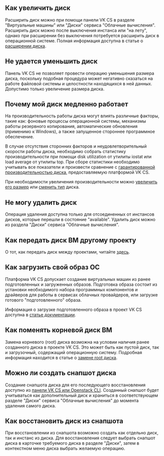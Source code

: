 ## Как увеличить диск

Расширить диск можно при помощи панели VK CS в разделе "Виртуальные машины" или "Диски" сервиса "Облачные вычисления". Расширить диск можно после выключения инстанса или "на лету", однако при расширении без выключения потребуется расширить диск в операционной системе. Полная информация доступна в статье о [расширении диска](https://mcs.mail.ru/help/ru_RU/vm-volumes/volume-resize).

## Не удается уменьшить диск

Панель VK CS не позволяет провести операцию уменьшения размера диска, поскольку подобная процедура может негативно сказаться на работе файловой системы и целостности находящихся в ней данных. Допустимо только увеличение размера диска.

## Почему мой диск медленно работает

На производительность работы диска могут влиять различные факторы, такие как: фоновые процессы операционной системы, механизмы работы резервного копирования, автоматические обновления (применимо к Windows), а также запущенное стороннее программное обеспечение.

В случае отсутствия сторонних факторов и неудовлетворительный скорости работы диска, необходимо собрать статистику производительности при помощи disk utilization от утилиты iostat или load average от утилиты top. При сборе статистики необходимо учитывать все показатели и произвести сравнение с [гарантированной производительностью диска](https://mcs.mail.ru/help/ru_RU/vm-volumes/volume-sla), предоставляемую платформой VK CS.

При необходимости увеличения производительности можно [увеличить его размер](https://mcs.mail.ru/help/ru_RU/vm-volumes/volume-resize) или [сменить тип](https://mcs.mail.ru/help/ru_RU/vm-volumes/volume-convert) диска.

## Не могу удалить диск

Операция удаления доступна только для отсоединенных от инстансов дисков, которые перешли в состояние "available". Удалить диск можно из раздела "Диски" сервиса "Облачные вычисления".

## Как передать диск ВМ другому проекту

О тот, как передать диск между проектами, читайте [здесь](https://mcs.mail.ru/help/ru_RU/vm-volumes/volume-transfer#section-0).

## Как загрузить свой образ ОС

Платформа VK CS допускает создание виртуальных машин из ранее подготовленных и загруженных образов. Подготовка образа состоит из установки необходимого набора программных компонентов и драйверов для работы в сервисах облачных провайдеров, или загрузке готового "подготовленного" образа.

Информация о загрузке подготовленного образа в проект VK CS доступна в [статье документации](https://mcs.mail.ru/help/ru_RU/vm-images/custom-image).

## Как поменять корневой диск ВМ

Замена корневого (root) диска возможна на условии наличия ранее созданного диска в проекте VK CS. Это может быть как пустой диск, так и загрузочный, содержащий операционную систему. Подробная информация находится в статье о [замене root диска](https://mcs.mail.ru/help/ru_RU/vm-volumes/volume-disconnect).

## Можно ли создать снапшот диска

Создание снапшота диска для его последующего восстановления доступно из [панели VK CS или Openstack CLI](https://mcs.mail.ru/help/ru_RU/vm-volumes/volume-snapshot). Созданный снапшот будет учитываться как дополнительный диск и храниться в соответствующем разделе "Диски" сервиса "Облачные вычисления" до момента удаления самого диска.

## Как восстановить диск из снапшота

При восстановлении из снапшота возможно создать как отдельно диск, так и инстанс из диска. Для восстановления следует выбрать снапшот диска в карточке требуемого диска в разделе "Диски", затем в контекстном меню диска выбрать желаемую операцию.
